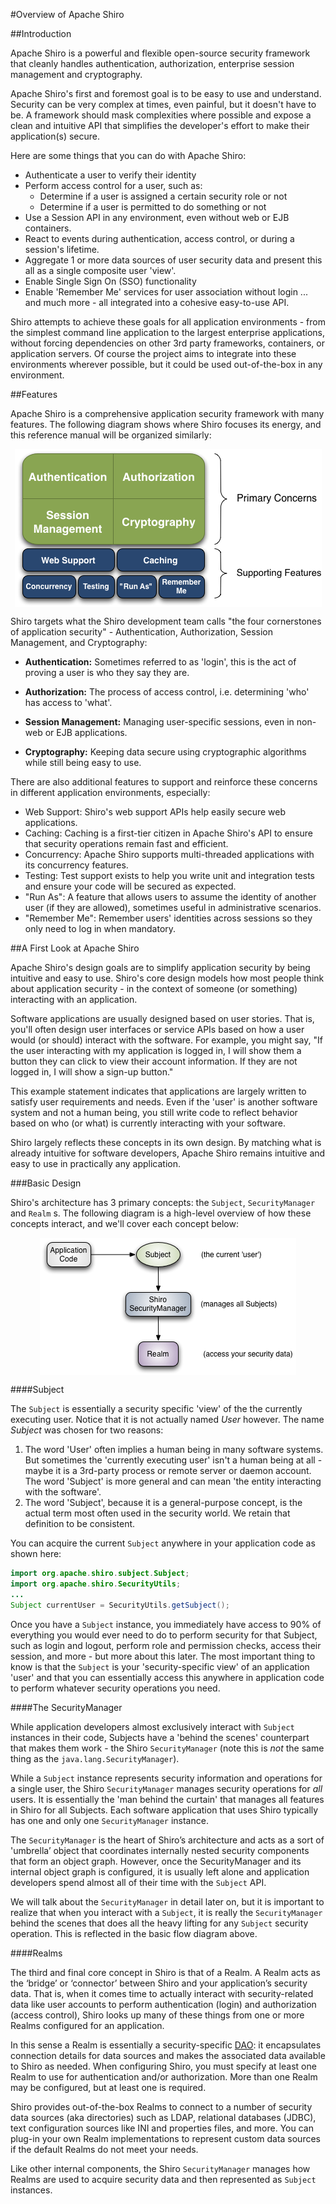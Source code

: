 <a name="Overview-OverviewofApacheShiro"></a>
#Overview of Apache Shiro

<a name="Overview-Introduction"></a>
##Introduction

Apache Shiro is a powerful and flexible open-source security framework that cleanly handles authentication, authorization, enterprise session management and cryptography.

Apache Shiro's first and foremost goal is to be easy to use and understand. Security can be very complex at times, even painful, but it doesn't have to be. A framework should mask complexities where possible and expose a clean and intuitive API that simplifies the developer's effort to make their application(s) secure.

Here are some things that you can do with Apache Shiro:

*   Authenticate a user to verify their identity
*   Perform access control for a user, such as:
    *   Determine if a user is assigned a certain security role or not
    *   Determine if a user is permitted to do something or not
*   Use a Session API in any environment, even without web or EJB containers.
*   React to events during authentication, access control, or during a session's lifetime.
*   Aggregate 1 or more data sources of user security data and present this all as a single composite user 'view'.
*   Enable Single Sign On (SSO) functionality
*   Enable 'Remember Me' services for user association without login
...
and much more - all integrated into a cohesive easy-to-use API.

Shiro attempts to achieve these goals for all application environments - from the simplest command line application to the largest enterprise applications, without forcing dependencies on other 3rd party frameworks, containers, or application servers. Of course the project aims to integrate into these environments wherever possible, but it could be used out-of-the-box in any environment.

<a name="Overview-Features"></a>
##Features

Apache Shiro is a comprehensive application security framework with many features. The following diagram shows where Shiro focuses its energy, and this reference manual will be organized similarly:

<img src="assets/images/ShiroFeatures.png" style="margin:0px auto;display:block"></img>

Shiro targets what the Shiro development team calls "the four cornerstones of application security" - Authentication, Authorization, Session Management, and Cryptography:

*   **Authentication:** Sometimes referred to as 'login', this is the act of proving a user is who they say they are.

*   **Authorization:** The process of access control, i.e. determining 'who' has access to 'what'.

*   **Session Management:** Managing user-specific sessions, even in non-web or EJB applications.

*   **Cryptography:** Keeping data secure using cryptographic algorithms while still being easy to use.

There are also additional features to support and reinforce these concerns in different application environments, especially:

*   Web Support: Shiro's web support APIs help easily secure web applications.
*   Caching: Caching is a first-tier citizen in Apache Shiro's API to ensure that security operations remain fast and efficient.
*   Concurrency: Apache Shiro supports multi-threaded applications with its concurrency features.
*   Testing: Test support exists to help you write unit and integration tests and ensure your code will be secured as expected.
*   "Run As": A feature that allows users to assume the identity of another user (if they are allowed), sometimes useful in administrative scenarios.
*   "Remember Me": Remember users' identities across sessions so they only need to log in when mandatory.

<a name="Overview-AFirstLookatApacheShiro"></a>
##A First Look at Apache Shiro

Apache Shiro's design goals are to simplify application security by being intuitive and easy to use. Shiro's core design models how most people think about application security - in the context of someone (or something) interacting with an application.

Software applications are usually designed based on user stories. That is, you'll often design user interfaces or service APIs based on how a user would (or should) interact with the software. For example, you might say, "If the user interacting with my application is logged in, I will show them a button they can click to view their account information. If they are not logged in, I will show a sign-up button."

This example statement indicates that applications are largely written to satisfy user requirements and needs. Even if the 'user' is another software system and not a human being, you still write code to reflect behavior based on who (or what) is currently interacting with your software.

Shiro largely reflects these concepts in its own design. By matching what is already intuitive for software developers, Apache Shiro remains intuitive and easy to use in practically any application.

<a name="Overview-BasicDesign"></a>
###Basic Design

Shiro's architecture has 3 primary concepts: the `Subject`, `SecurityManager` and `Realm` s. The following diagram is a high-level overview of how these concepts interact, and we'll cover each concept below:

<img src="assets/images/ShiroBasicArchitecture.png" style="margin:0px auto;display:block"></img>

<a name="Overview-Subject"></a>
####Subject

The `Subject` is essentially a security specific 'view' of the the currently executing user. Notice that it is not actually named _User_ however. The name _Subject_ was chosen for two reasons:

1.  The word 'User' often implies a human being in many software systems. But sometimes the 'currently executing user' isn't a human being at all - maybe it is a 3rd-party process or remote server or daemon account. The word 'Subject' is more general and can mean 'the entity interacting with the software'.
2.  The word 'Subject', because it is a general-purpose concept, is the actual term most often used in the security world. We retain that definition to be consistent.

You can acquire the current `Subject` anywhere in your application code as shown here:

``` java
import org.apache.shiro.subject.Subject;
import org.apache.shiro.SecurityUtils;
...
Subject currentUser = SecurityUtils.getSubject();
```

Once you have a `Subject` instance, you immediately have access to 90% of everything you would ever need to do to perform security for that Subject, such as login and logout, perform role and permission checks, access their session, and more - but more about this later. The most important thing to know is that the `Subject` is your 'security-specific view' of an application 'user' and that you can essentially access this anywhere in application code to perform whatever security operations you need.

<a name="Overview-TheSecurityManager"></a>
####The SecurityManager

While application developers almost exclusively interact with `Subject` instances in their code, Subjects have a 'behind the scenes' counterpart that makes them work - the Shiro `SecurityManager` (note this is _not_ the same thing as the `java.lang.SecurityManager`).

While a `Subject` instance represents security information and operations for a single user, the Shiro `SecurityManager` manages security operations for _all_ users. It is essentially the 'man behind the curtain' that manages all features in Shiro for all Subjects. Each software application that uses Shiro typically has one and only one `SecurityManager` instance.

The `SecurityManager` is the heart of Shiro’s architecture and acts as a sort of 'umbrella’ object that coordinates internally nested security components that form an object graph. However, once the SecurityManager and its internal object graph is configured, it is usually left alone and application developers spend almost all of their time with the `Subject` API.

We will talk about the `SecurityManager` in detail later on, but it is important to realize that when you interact with a `Subject`, it is really the `SecurityManager` behind the scenes that does all the heavy lifting for any `Subject` security operation. This is reflected in the basic flow diagram above.

<a name="Overview-Realms"></a>
####Realms

The third and final core concept in Shiro is that of a Realm. A Realm acts as the ‘bridge’ or ‘connector’ between Shiro and your application’s security data. That is, when it comes time to actually interact with security-related data like user accounts to perform authentication (login) and authorization (access control), Shiro looks up many of these things from one or more Realms configured for an application.

In this sense a Realm is essentially a security-specific [DAO](https://en.wikipedia.org/wiki/Data_access_object): it encapsulates connection details for data sources and makes the associated data available to Shiro as needed. When configuring Shiro, you must specify at least one Realm to use for authentication and/or authorization. More than one Realm may be configured, but at least one is required.

Shiro provides out-of-the-box Realms to connect to a number of security data sources (aka directories) such as LDAP, relational databases (JDBC), text configuration sources like INI and properties files, and more. You can plug-in your own Realm implementations to represent custom data sources if the default Realms do not meet your needs.

Like other internal components, the Shiro `SecurityManager` manages how Realms are used to acquire security data and then represented as `Subject` instances.
<input type="hidden" id="ghEditPage" value="overview.md"></input>
